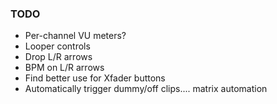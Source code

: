 ### TODO
* Per-channel VU meters?
* Looper controls
* Drop L/R arrows
* BPM on L/R arrows
* Find better use for Xfader buttons
* Automatically trigger dummy/off clips.... matrix automation
